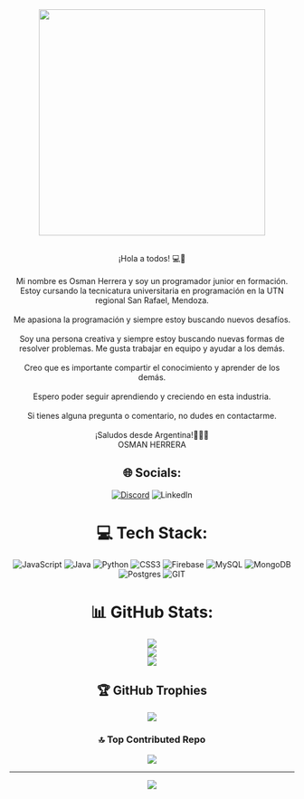 <div id="header" align="center">
  <img src="https://media.giphy.com/media/v1.Y2lkPTc5MGI3NjExeGJ2ZjZwbGxsbWo3MzJnaDJod2pmejNxNGtpdGRjczJ4ZHU0bDhwNiZlcD12MV9pbnRlcm5hbF9naWZfYnlfaWQmY3Q9Zw/UoLUW7AdDXXviA1RVc/giphy.gif" width="400"
</div>

<br>¡Hola a todos! 💻🧉<br><br>Mi nombre es Osman Herrera y soy un programador junior en formación. Estoy cursando la tecnicatura universitaria en programación en la UTN regional San Rafael, Mendoza.<br><br>Me apasiona la programación y siempre estoy buscando nuevos desafíos. <br><br>Soy una persona creativa y siempre estoy buscando nuevas formas de resolver problemas. Me gusta trabajar en equipo y ayudar a los demás.<br><br>Creo que es importante compartir el conocimiento y aprender de los demás.<br><br> Espero poder seguir aprendiendo y creciendo en esta industria.<br><br>Si tienes alguna pregunta o comentario, no dudes en contactarme.<br><br>¡Saludos desde Argentina!🧉🇦🇷<br>OSMAN HERRERA 

## 🌐 Socials:
[![Discord](https://img.shields.io/badge/Discord-%237289DA.svg?logo=discord&logoColor=white)](https://discord.gg/osman25.) ![LinkedIn](https://img.shields.io/badge/LinkedIn-%230077B5.svg?logo=linkedin&logoColor=white)

# 💻 Tech Stack:
![JavaScript](https://img.shields.io/badge/javascript-%23323330.svg?style=plastic&logo=javascript&logoColor=%23F7DF1E) ![Java](https://img.shields.io/badge/java-%23ED8B00.svg?style=plastic&logo=java&logoColor=white) ![Python](https://img.shields.io/badge/python-3670A0?style=plastic&logo=python&logoColor=ffdd54) ![CSS3](https://img.shields.io/badge/css3-%231572B6.svg?style=plastic&logo=css3&logoColor=white) ![Firebase](https://img.shields.io/badge/firebase-%23039BE5.svg?style=plastic&logo=firebase) ![MySQL](https://img.shields.io/badge/mysql-%2300f.svg?style=plastic&logo=mysql&logoColor=white) ![MongoDB](https://img.shields.io/badge/MongoDB-%234ea94b.svg?style=plastic&logo=mongodb&logoColor=white) ![Postgres](https://img.shields.io/badge/postgres-%23316192.svg?style=plastic&logo=postgresql&logoColor=white) ![GIT](https://img.shields.io/badge/Git-fc6d26?style=plastic&logo=git&logoColor=white)
# 📊 GitHub Stats:
![](https://github-readme-stats.vercel.app/api?username=OsmanH25&theme=vue-dark&hide_border=true&include_all_commits=false&count_private=false)<br/>
![](https://github-readme-streak-stats.herokuapp.com/?user=OsmanH25&theme=vue-dark&hide_border=true)<br/>
![](https://github-readme-stats.vercel.app/api/top-langs/?username=OsmanH25&theme=vue-dark&hide_border=true&include_all_commits=false&count_private=false&layout=compact)

## 🏆 GitHub Trophies
![](https://github-profile-trophy.vercel.app/?username=OsmanH25&theme=gitdimmed&no-frame=true&no-bg=true&margin-w=4)

### 🔝 Top Contributed Repo
![](https://github-contributor-stats.vercel.app/api?username=OsmanH25&limit=5&theme=tokyonight&combine_all_yearly_contributions=true)

---
[![](https://visitcount.itsvg.in/api?id=OsmanH25&icon=5&color=1)](https://visitcount.itsvg.in)

<!-- Proudly created with GPRM ( https://gprm.itsvg.in ) -->
